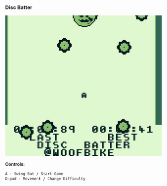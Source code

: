 ### Disc Batter

![Disc Batter Demo](demo.gif)

**Controls:**

    A - Swing Bat / Start Game    
    D-pad - Movement / Change Difficulty

